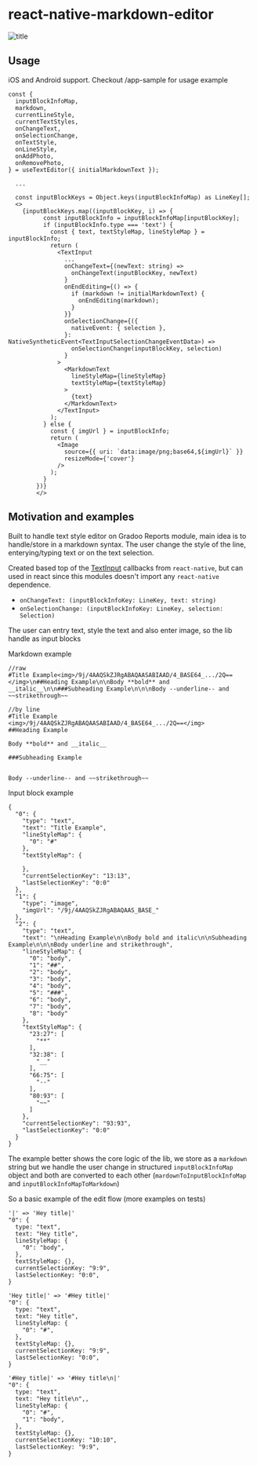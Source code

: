 # react-native-markdown-editor

![title](demo.gif)

## Usage

iOS and Android support. Checkout /app-sample for usage example

```
const {
  inputBlockInfoMap,
  markdown,
  currentLineStyle,
  currentTextStyles,
  onChangeText,
  onSelectionChange,
  onTextStyle,
  onLineStyle,
  onAddPhoto,
  onRemovePhoto,
} = useTextEditor({ initialMarkdownText });

  ...

  const inputBlockKeys = Object.keys(inputBlockInfoMap) as LineKey[];
  <>
    {inputBlockKeys.map((inputBlockKey, i) => {
          const inputBlockInfo = inputBlockInfoMap[inputBlockKey];
          if (inputBlockInfo.type === 'text') {
            const { text, textStyleMap, lineStyleMap } = inputBlockInfo;
            return (
              <TextInput
                ...
                onChangeText={(newText: string) =>
                  onChangeText(inputBlockKey, newText)
                }
                onEndEditing={() => {
                  if (markdown != initialMarkdownText) {
                    onEndEditing(markdown);
                  }
                }}
                onSelectionChange={({
                  nativeEvent: { selection },
                }: NativeSyntheticEvent<TextInputSelectionChangeEventData>) =>
                  onSelectionChange(inputBlockKey, selection)
                }
              >
                <MarkdownText
                  lineStyleMap={lineStyleMap}
                  textStyleMap={textStyleMap}
                >
                  {text}
                </MarkdownText>
              </TextInput>
            );
          } else {
            const { imgUrl } = inputBlockInfo;
            return (
              <Image
                source={{ uri: `data:image/png;base64,${imgUrl}` }}
                resizeMode={'cover'}
              />
            );
          }
        })}
        </>

```

## Motivation and examples

Built to handle text style editor on Gradoo Reports module, main idea is to handle/store in a markdown syntax. The user change the style of the line, enterying/typing text or on the text selection.

Created based top of the [TextInput](https://reactnative.dev/docs/textinput) callbacks from `react-native`, but can used in react since this modules doesn't import any `react-native` dependence.

- `onChangeText: (inputBlockInfoKey: LineKey, text: string)`
- `onSelectionChange: (inputBlockInfoKey: LineKey, selection: Selection)`

The user can entry text, style the text and also enter image, so the lib handle as input blocks

Markdown example

```
//raw
#Title Example<img>/9j/4AAQSkZJRgABAQAASABIAAD/4_BASE64_.../2Q==</img>\n##Heading Example\n\nBody **bold** and __italic__\n\n###Subheading Example\n\n\nBody --underline-- and ~~strikethrough~~

//by line
#Title Example
<img>/9j/4AAQSkZJRgABAQAASABIAAD/4_BASE64_.../2Q==</img>
##Heading Example

Body **bold** and __italic__

###Subheading Example


Body --underline-- and ~~strikethrough~~
```

Input block example

```
{
  "0": {
    "type": "text",
    "text": "Title Example",
    "lineStyleMap": {
      "0": "#"
    },
    "textStyleMap": {

    },
    "currentSelectionKey": "13:13",
    "lastSelectionKey": "0:0"
  },
  "1": {
    "type": "image",
    "imgUrl": "/9j/4AAQSkZJRgABAQAAS_BASE_"
  },
  "2": {
    "type": "text",
    "text": "\nHeading Example\n\nBody bold and italic\n\nSubheading Example\n\n\nBody underline and strikethrough",
    "lineStyleMap": {
      "0": "body",
      "1": "##",
      "2": "body",
      "3": "body",
      "4": "body",
      "5": "###",
      "6": "body",
      "7": "body",
      "8": "body"
    },
    "textStyleMap": {
      "23:27": [
        "**"
      ],
      "32:38": [
        "__"
      ],
      "66:75": [
        "--"
      ],
      "80:93": [
        "~~"
      ]
    },
    "currentSelectionKey": "93:93",
    "lastSelectionKey": "0:0"
  }
}
```

The example better shows the core logic of the lib, we store as a `markdown` string but we handle the user change in structured `inputBlockInfoMap` object and both are converted to each other (`mardownToInputBlockInfoMap` and `inputBlockInfoMapToMarkdown`)

So a basic example of the edit flow (more examples on tests)

```
'|' => 'Hey title|'
"0": {
  type: "text",
  text: "Hey title",
  lineStyleMap: {
    "0": "body",
  },
  textStyleMap: {},
  currentSelectionKey: "9:9",
  lastSelectionKey: "0:0",
}

'Hey title|' => '#Hey title|'
"0": {
  type: "text",
  text: "Hey title",
  lineStyleMap: {
    "0": "#",
  },
  textStyleMap: {},
  currentSelectionKey: "9:9",
  lastSelectionKey: "0:0",
}

'#Hey title|' => '#Hey title\n|'
"0": {
  type: "text",
  text: "Hey title\n",,
  lineStyleMap: {
    "0": "#",
    "1": "body",
  },
  textStyleMap: {},
  currentSelectionKey: "10:10",
  lastSelectionKey: "9:9",
}

```
